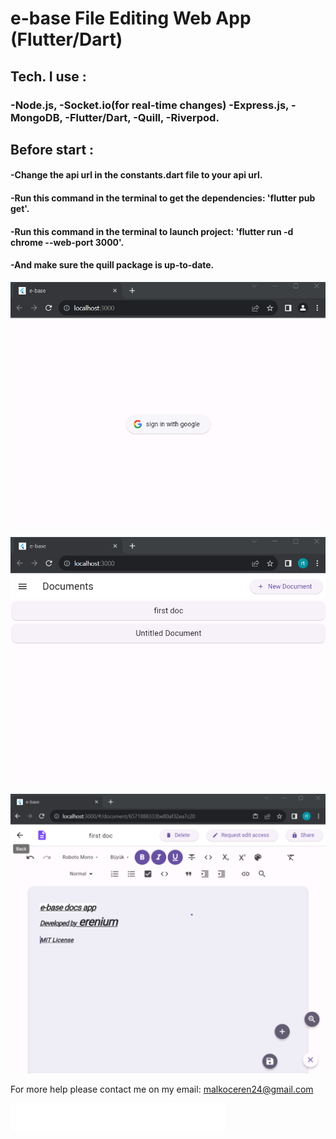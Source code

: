 # e-base File Editing Web App (Flutter/Dart)
## Tech. I use :
### -Node.js, -Socket.io(for real-time changes) -Express.js, -MongoDB, -Flutter/Dart, -Quill, -Riverpod.
## Before start :
#### -Change the api url in the constants.dart file to your api url.

#### -Run this command in the terminal to get the dependencies: 'flutter pub get'.

#### -Run this command in the terminal to launch project: 'flutter run -d chrome --web-port 3000'.

#### -And make sure the quill package is up-to-date.

![Login Page](assets/images/1.png)

![Home Page](assets/images/2.png)

![File Page](assets/images/4.png)



For more help please contact me on my email: malkoceren24@gmail.com

![](assets/images/erenium.png)
 
